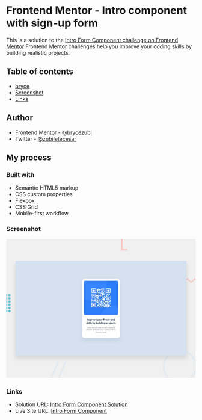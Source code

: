 # Frontend Mentor - Intro component with sign-up form
This is a solution to the [Intro Form Component  challenge on Frontend Mentor](https://www.frontendmentor.io/challenges/intro-component-with-signup-form-5cf91bd49edda32581d28fd1/hub)
Frontend Mentor challenges help you improve your coding skills by building realistic projects. 

## Table of contents
- [bryce](#author)
- [Screenshot](#screenshot)
- [Links](#links)

## Author
- Frontend Mentor - [@brycezubi](https://www.frontendmentor.io/profile/brycezubi)
- Twitter - [@zubiletecesar](https://twitter.com/home)

## My process

### Built with

- Semantic HTML5 markup
- CSS custom properties
- Flexbox
- CSS Grid
- Mobile-first workflow

### Screenshot

![Design preview for the QR Component coding challenge](https://github.com/Orisabiyi/qr-component-code/blob/main/design/desktop-preview.jpg)

### Links

- Solution URL: [Intro Form Component Solution](https://www.frontendmentor.io/solutions/intro-componente-signup-form-Nnt6-PVyLg)
- Live Site URL: [Intro Form Component](https://brycezubi.github.io/Signup-Form-Component/)
